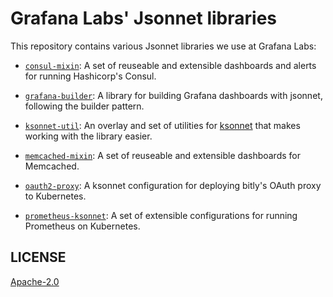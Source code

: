 # Grafana Labs' Jsonnet libraries

This repository contains various Jsonnet libraries we use at Grafana Labs:

* [`consul-mixin`](consul-mixin/): A set of reuseable and extensible dashboards
  and alerts for running Hashicorp's Consul.

* [`grafana-builder`](grafana-builder/): A library for building Grafana dashboards
  with jsonnet, following the builder pattern.

* [`ksonnet-util`](ksonnet-util/): An overlay and set of utilities for [ksonnet](https://ksonnet.io/)
  that makes working with the library easier.

* [`memcached-mixin`](memcached-mixin/): A set of reuseable and extensible dashboards
  for Memcached.

* [`oauth2-proxy`](oauth2-proxy/): A ksonnet configuration for deploying bitly's
  OAuth proxy to Kubernetes.

* [`prometheus-ksonnet`](prometheus-ksonnet/): A set of extensible configurations
  for running Prometheus on Kubernetes.


## LICENSE

[Apache-2.0](LICENSE)
